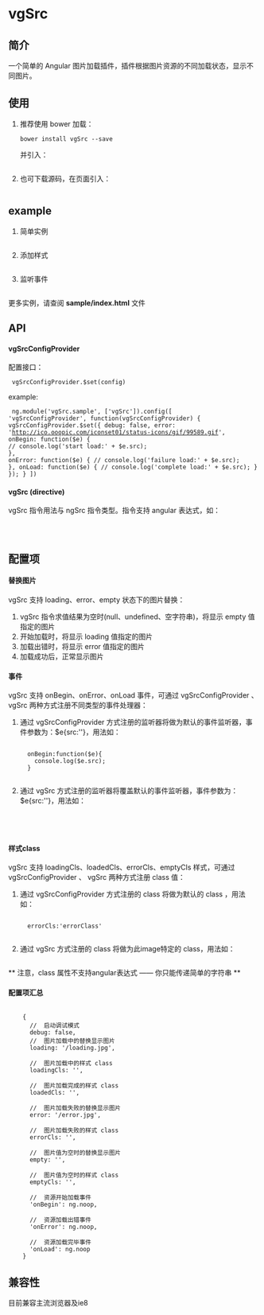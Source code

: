 # vgSrc
## 简介
一个简单的 Angular 图片加载插件，插件根据图片资源的不同加载状态，显示不同图片。

##  使用
1.  推荐使用 bower 加载：
    <pre><code>bower install vgSrc --save</code></pre>
    并引入：
    <pre><code><script src="/bower_components/vgSrc/dist/vgSrc.min.js"></script></code></pre>

1.  也可下载源码，在页面引入：
    <pre><code><script src="/libs/vgSrc/dist/vgSrc.min.js"></script></code></pre>

##  example
1.  简单实例
    <pre><code><img vg-src="ctrl.currentImg" alt=""></code></pre>

1.  添加样式
    <pre><code><img vg-src="ctrl.currentImg" loading-cls="loading" error-cls="error" empty-cls="empty" loaded-cls="load" alt=""></code></pre>

1.  监听事件
    <pre><code><img vg-src="ctrl.currentImg" loading-cls="loading" error-cls="error" empty-cls="empty" loaded-cls="load" alt=""></code></pre>

更多实例，请查阅 **sample/index.html** 文件

##  API
####    vgSrcConfigProvider
配置接口：
      <pre><code>
        vgSrcConfigProvider.$set(config)
      </code></pre>

example:
      <pre><code>
        ng.module('vgSrc.sample', ['vgSrc']).config([
          'vgSrcConfigProvider',
          function(vgSrcConfigProvider) {
              vgSrcConfigProvider.$set({
                  debug: false,
                  error: 'http://ico.ooopic.com/iconset01/status-icons/gif/99589.gif',
                  onBegin: function($e) {
                      // console.log('start load:' + $e.src);
                  },
                  onError: function($e) {
                      // console.log('failure load:' + $e.src);
                  },
                  onLoad: function($e) {
                      //  console.log('complete load:' + $e.src);
                  }
              });
          }
        ])
      </code></pre>

####    vgSrc (directive)
vgSrc 指令用法与 ngSrc 指令类型。指令支持 angular 表达式，如：
    <pre><code>
    <img vg-src="ctrl.currentImg" alt="">
    <img vg-src="'/img/someImage.png'" alt="">
    </code></pre>

##  配置项
####    替换图片
vgSrc 支持 loading、error、empty 状态下的图片替换：
1.  vgSrc 指令求值结果为空时(null、undefined、空字符串)，将显示 empty 值指定的图片
1.  开始加载时，将显示 loading 值指定的图片
1.  加载出错时，将显示 error 值指定的图片
1.  加载成功后，正常显示图片

####    事件
vgSrc 支持 onBegin、onError、onLoad 事件，可通过 vgSrcConfigProvider 、 vgSrc 两种方式注册不同类型的事件处理器：
1.  通过 vgSrcConfigProvider 方式注册的监听器将做为默认的事件监听器，事件参数为：$e{src:''}，用法如：
      <pre><code>
      onBegin:function($e){
        console.log($e.src);
      }
      </code></pre>

1.  通过 vgSrc 方式注册的监听器将覆盖默认的事件监听器，事件参数为：$e{src:''}，用法如：
      <pre><code>
      <img vg-src="ctrl.currentImg" on-begin="ctrl.log(src)" alt="">
      </code></pre>

####    样式class
vgSrc 支持 loadingCls、loadedCls、errorCls、emptyCls 样式，可通过 vgSrcConfigProvider 、 vgSrc 两种方式注册 class 值：
1.  通过 vgSrcConfigProvider 方式注册的 class 将做为默认的 class ，用法如：
      <pre><code>
      errorCls:'errorClass'
      </code></pre>

1.  通过 vgSrc 方式注册的 class 将做为此image特定的 class，用法如：
      <pre><code><img vg-src="ctrl.currentImg" error-cls="errorClass" alt=""></code></pre>
** 注意，class 属性不支持angular表达式 —— 你只能传递简单的字符串 **

####    配置项汇总
<pre><code>
    {
      //  启动调试模式
      debug: false,
      //  图片加载中的替换显示图片
      loading: '/loading.jpg',

      //  图片加载中的样式 class
      loadingCls: '',

      //  图片加载完成的样式 class
      loadedCls: '',

      //  图片加载失败的替换显示图片
      error: '/error.jpg',

      //  图片加载失败的样式 class
      errorCls: '',

      //  图片值为空时的替换显示图片
      empty: '',

      //  图片值为空时的样式 class
      emptyCls: '',

      //  资源开始加载事件
      'onBegin': ng.noop,

      //  资源加载出错事件
      'onError': ng.noop,

      //  资源加载完毕事件
      'onLoad': ng.noop
    }
</code></pre>

##  兼容性
目前兼容主流浏览器及ie8
